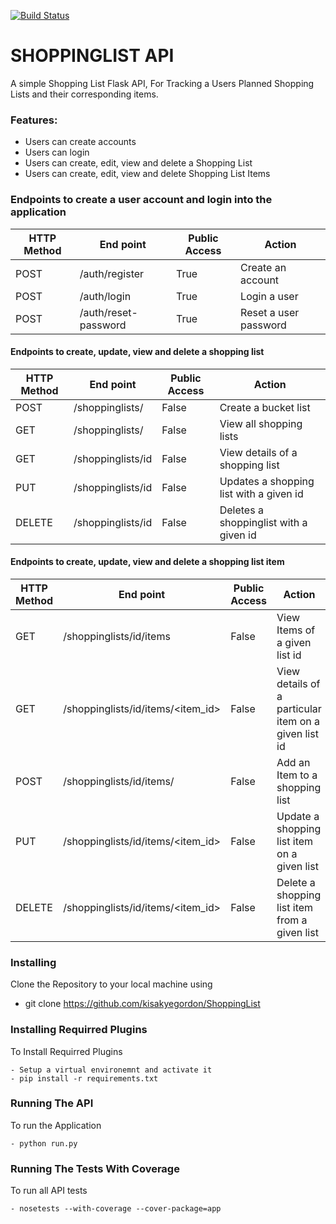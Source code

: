[![Build Status](https://travis-ci.org/kisakyegordon/ShoppingList.svg?branch=master)](https://travis-ci.org/kisakyegordon/ShoppingList)

# SHOPPINGLIST API
A simple Shopping List Flask API, For Tracking a Users Planned Shopping Lists and their corresponding items.


### Features:
* Users can create accounts
* Users can login
* Users can create, edit, view and delete a Shopping List
* Users can create, edit, view and delete Shopping List Items



### Endpoints to create a user account and login into the application
HTTP Method|End point | Public Access|Action
-----------|----------|--------------|------
POST | /auth/register | True | Create an account
POST | /auth/login | True | Login a user
POST | /auth/reset-password | True | Reset a user password



#### Endpoints to create, update, view and delete a shopping list
HTTP Method|End point | Public Access|Action
-----------|----------|--------------|------
POST | /shoppinglists/ | False | Create a bucket list
GET | /shoppinglists/ | False | View all shopping lists
GET | /shoppinglists/id | False | View details of a shopping list
PUT | /shoppinglists/id | False | Updates a shopping list with a given id
DELETE | /shoppinglists/id | False | Deletes a shoppinglist with a given id



#### Endpoints to create, update, view and delete a shopping list item
HTTP Method|End point | Public Access|Action
-----------|----------|--------------|------
GET | /shoppinglists/id/items | False | View Items of a given list id
GET | /shoppinglists/id/items/<item_id> | False | View details of a particular item on a given list id
POST | /shoppinglists/id/items/ | False | Add an Item to a shopping list
PUT | /shoppinglists/id/items/<item_id> | False | Update a shopping list item on a given list
DELETE | /shoppinglists/id/items/<item_id> | False | Delete a shopping list item from a given list



### Installing
Clone the Repository to your local machine using
- git clone https://github.com/kisakyegordon/ShoppingList

### Installing Requirred Plugins
To Install Requirred Plugins
```
- Setup a virtual environemnt and activate it
- pip install -r requirements.txt
```

### Running The API
To run the Application

```
- python run.py 
```

### Running The Tests With Coverage
To run all API tests
```
- nosetests --with-coverage --cover-package=app
```

